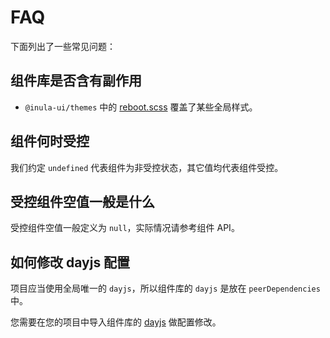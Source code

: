 # FAQ

下面列出了一些常见问题：

## 组件库是否含有副作用

- `@inula-ui/themes` 中的 [reboot.scss](https://github.com/inula-ui/inula-ui/blob/main/libs/themes/reboot.scss) 覆盖了某些全局样式。

## 组件何时受控

我们约定 `undefined` 代表组件为非受控状态，其它值均代表组件受控。

## 受控组件空值一般是什么

受控组件空值一般定义为 `null`，实际情况请参考组件 API。

## 如何修改 dayjs 配置

项目应当使用全局唯一的 `dayjs`，所以组件库的 `dayjs` 是放在 `peerDependencies` 中。

您需要在您的项目中导入组件库的 [dayjs](https://github.com/inula-ui/inula-ui/blob/main/libs/components/src/dayjs.ts) 做配置修改。
